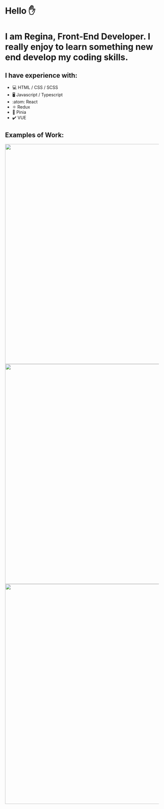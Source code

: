 # Hello ✋
# I am Regina, Front-End Developer. I really enjoy to learn something new end develop my coding skills.

## I have experience with:

* 💻 HTML / CSS / SCSS
* 🖥️ Javascript / Typescript
* :atom: React
* ⚛️ Redux
* 🍍 Pinia
* ✔️ VUE

## Examples of Work:

<img src="https://user-images.githubusercontent.com/97510856/173251517-893684fc-97f1-4665-aba2-c957c6c5ce52.gif" width="720">

<img src="https://user-images.githubusercontent.com/97510856/173250657-ee25cb64-629d-4970-91b8-aeb1c5aa306b.gif" width="720">

<img src="https://user-images.githubusercontent.com/97510856/173252363-c8653f10-7d05-4a73-bb7f-5ae5e7db25f5.gif" width="720">
